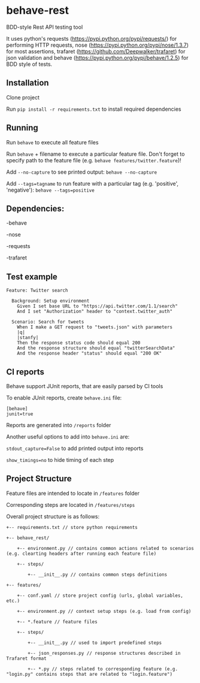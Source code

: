 # behave-rest

BDD-style Rest API testing tool

It uses python's requests (https://pypi.python.org/pypi/requests/) for performing HTTP requests, nose (https://pypi.python.org/pypi/nose/1.3.7) for most assertions, trafaret (https://github.com/Deepwalker/trafaret) for json validation and behave (https://pypi.python.org/pypi/behave/1.2.5) for BDD style of tests.

## Installation
Clone project

Run `pip install -r requirements.txt` to install required dependencies

## Running

Run `behave` to execute all feature files

Run `behave` + filename to execute a particular feature file. Don't forget to specify path to the feature file (e.g. `behave features/twitter.feature`)!

Add `--no-capture` to see printed output: `behave --no-capture`

Add `--tags=tagname` to run feature with a particular tag (e.g. 'positive', 'negative'): `behave --tags=positive`

## Dependencies:

-behave

-nose

-requests

-trafaret


## Test example
```
Feature: Twitter search

  Background: Setup environment
    Given I set base URL to "https://api.twitter.com/1.1/search"
    And I set "Authorization" header to "context.twitter_auth"
  
  Scenario: Search for tweets
    When I make a GET request to "tweets.json" with parameters
    |q|
    |stanfy|
    Then the response status code should equal 200
    And the response structure should equal "twitterSearchData"
    And the response header "status" should equal "200 OK"
```

## CI reports
Behave support JUnit reports, that are easily parsed by CI tools

To enable JUnit reports, create `behave.ini` file:
```
[behave]
junit=true
```
Reports are generated into `/reports` folder

Another useful options to add into `behave.ini` are:

`stdout_capture=False` to add printed output into reports

`show_timings=no` to hide timing of each step

## Project Structure

Feature files are intended to locate in `/features` folder

Corresponding steps are located in `/features/steps`

Overall project structure is as follows:

```
+-- requirements.txt // store python requirements

+-- behave_rest/
    
    +-- environment.py // contains common actions related to scenarios (e.g. clearting headers after running each feature file)

    +-- steps/

        +-- __init__.py // contains common steps definitions

+-- features/

    +-- conf.yaml // store project config (urls, global variables, etc.)

    +-- environment.py // context setup steps (e.g. load from config)

    +-- *.feature // feature files

    +-- steps/

        +-- __init__.py // used to import predefined steps

        +-- json_responses.py // response structures described in Trafaret format

        +-- *.py // steps related to corresponding feature (e.g. "login.py" contains steps that are related to "login.feature")  
        
```
